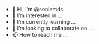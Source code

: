 - 👋 Hi, I’m @sonlemds
- 👀 I’m interested in ...
- 🌱 I’m currently learning ...
- 💞️ I’m looking to collaborate on ...
- 📫 How to reach me ...

<!---
sonlemds/sonlemds is a ✨ special ✨ repository because its `README.md` (this file) appears on your GitHub profile.
You can click the Preview link to take a look at your changes.
--->
